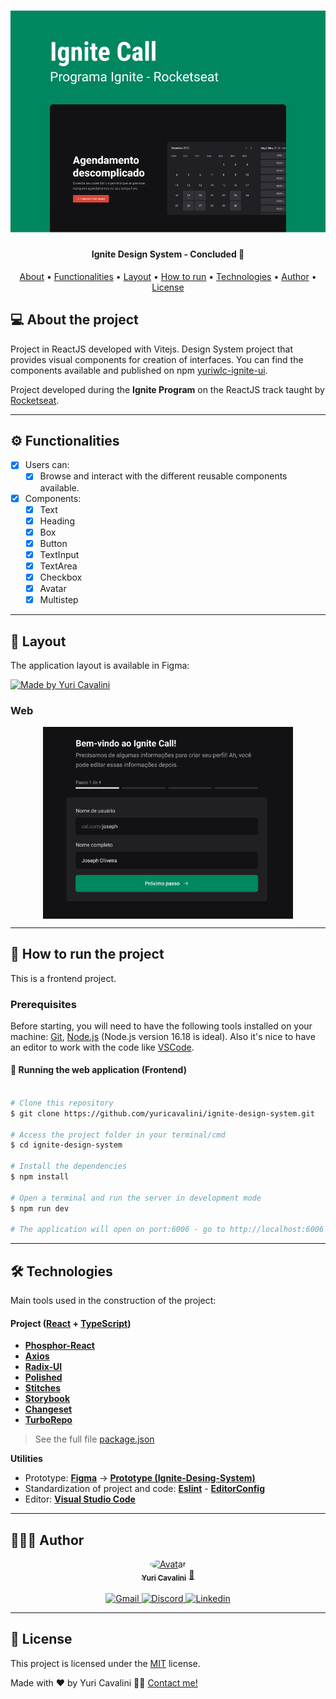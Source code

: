 <h1 align="center">
  <img alt="Ignite-design-system-banner" title="Ignite-design-system-banner" src="./assets/banner.png" />
</h1>

<h4 align="center">
  Ignite Design System - Concluded 🚀
</h4>

<p align="center">
 <a href="#-about-the-project">About</a> •
 <a href="#-functionalities">Functionalities</a> •
 <a href="#-layout">Layout</a> •
 <a href="#-how-to-run-the-project">How to run</a> •
 <a href="#-technologies">Technologies</a> •
 <a href="#-author">Author</a> •
 <a href="#user-content--license">License</a>
</p>

## 💻 About the project

Project in ReactJS developed with Vitejs.
Design System project that provides visual components for creation of interfaces. You can find the components available and published on npm [yuriwlc-ignite-ui](https://www.npmjs.com/org/yuriwlc-ignite-ui).

Project developed during the **Ignite Program** on the ReactJS track taught by [Rocketseat](https://www.rocketseat.com.br/).

---

## ⚙️ Functionalities

- [x] Users can:
  - [x] Browse and interact with the different reusable components available.
- [x] Components:
  - [x] Text
  - [x] Heading
  - [x] Box
  - [x] Button
  - [x] TextInput
  - [x] TextArea
  - [x] Checkbox
  - [x] Avatar
  - [x] Multistep

---

## 🎨 Layout

The application layout is available in Figma:

<a href="https://www.figma.com/file/EXk1mDrrAh8kUty5USRC3n/Ignite-Call-(Community)">
  <img alt="Made by Yuri Cavalini" src="https://img.shields.io/badge/Access%20layout-Figma-brightgreen" />
</a>

### Web

<div style="display: flex; flex-direction: column; align-items: center; justify-content: center; gap: 10px">
  <img alt="Ignite-design-system" title="Ignite-design-system" src="./assets/components.png" width="400px" />
</div>

---

## 🚀 How to run the project

This is a frontend project.

### Prerequisites

Before starting, you will need to have the following tools installed on your machine:
[Git](https://git-scm.com), [Node.js](https://nodejs.org/en/) (Node.js version 16.18 is ideal).
Also it's nice to have an editor to work with the code like [VSCode](https://code.visualstudio.com/).

#### 🧭 Running the web application (Frontend)

```bash

# Clone this repository
$ git clone https://github.com/yuricavalini/ignite-design-system.git

# Access the project folder in your terminal/cmd
$ cd ignite-design-system

# Install the dependencies
$ npm install

# Open a terminal and run the server in development mode
$ npm run dev

# The application will open on port:6006 - go to http://localhost:6006


```

---

## 🛠 Technologies

Main tools used in the construction of the project:

#### **Project**  ([React](https://reactjs.org/)  +  [TypeScript](https://www.typescriptlang.org/))

- **[Phosphor-React](https://github.com/phosphor-icons/react)**
- **[Axios](https://axios-http.com/)**
- **[Radix-UI](https://www.radix-ui.com/)**
- **[Polished](https://polished.js.org/)**
- **[Stitches](https://stitches.dev/)**
- **[Storybook](https://storybook.js.org/)**
- **[Changeset](https://github.com/changesets/changesets)**
- **[TurboRepo](https://turborepo.org/)**

> See the full file [package.json](https://github.com/yuricavalini/ignite-design-system/blob/master/package.json)

**Utilities**

- Prototype:  **[Figma](https://www.figma.com/)**  →  **[Prototype (Ignite-Desing-System)](https://www.figma.com/file/EXk1mDrrAh8kUty5USRC3n/Ignite-Call-(Community))**
- Standardization of project and code: **[Eslint](https://eslint.org/)** - **[EditorConfig](https://editorconfig.org/)**
- Editor:  **[Visual Studio Code](https://code.visualstudio.com/)**

---

## 🧑🏻‍💻 Author

<div align="center">
  <a href="https://github.com/yuricavalini">
  <img style="border-radius: 50%;" src="https://github.com/yuricavalini.png" width="100px;" alt="Avatar"/>
  <br />
  <sub><b>Yuri Cavalini</b></sub></a> <a href="https://github.com/yuricavalini" title="Yuri Cavalini">🚀</a>
  <br />
  </a>
</div>
<br />
<div align="center">
  <a title="yuricavalini@gmail.com" href="mailto:yuricavalini@gmail.com?subject=Contact" target="_blank">
    <img src="https://img.shields.io/badge/-Gmail-%23333?style=for-the-badge&logo=gmail" alt="Gmail" />
  </a>
  <a href="https://discordapp.com/users/9585" target="_blank">
    <img src="https://img.shields.io/badge/Discord-7289DA?style=for-the-badge&logo=discord&logoColor=white" alt="Discord" />
  </a>
  <a href="https://linkedin.com/in/yuricavalini" target="_blank">
    <img src="https://img.shields.io/badge/-LinkedIn-%230077B5?style=for-the-badge&logo=linkedin" alt="Linkedin" />
  </a>
</div>

---

## 📝 License

This project is licensed under the [MIT](./LICENSE) license.

Made with ❤️ by Yuri Cavalini 👋🏻 [Contact me!](https://www.linkedin.com/in/yuricavalini/)
